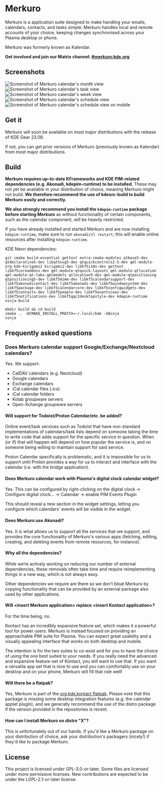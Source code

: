 <!--
SPDX-FileCopyrightText: 2021 Carl Schwan <carl@carlschwan.eu>
SPDX-FileCopyrightText: 2021 Claudio Cambra <claudio.cambra@kde.org>
SPDX-License-Identifier: CC0-1.0
-->

# Merkuro

Merkuro is a application suite designed to make handling your emails, calendars, contacts, and tasks simple. Merkuro handles local and remote accounts of your choice, keeping changes synchronised across your Plasma desktop or phone.

Merkuro was formerly known as Kalendar.

**Get involved and join our Matrix channel: [#merkuro:kde.org](https://matrix.to/#/#merkuro:kde.org=)**

## Screenshots

![Screenshot of Merkuro calendar's month view](https://cdn.kde.org/screenshots/kalendar/month_view.png)
![Screenshot of Merkuro calendar's task view](https://cdn.kde.org/screenshots/kalendar/task_view.png)
![Screenshot of Merkuro calendar's week view](https://cdn.kde.org/screenshots/kalendar/week_view.png)
![Screenshot of Merkuro calendar's schedule view](https://cdn.kde.org/screenshots/kalendar/schedule_view.png)
![Screenshot of Merkuro calendar's schedule view on mobile](https://cdn.kde.org/screenshots/kalendar/mobile_view.png)

## Get it

Merkuro will soon be available on most major distributions with the release of KDE Gear 23.08.

If not, you can get prior versions of Merkuro (previously known as Kalendar) from most major distributions.

## Build

**Merkuro requires up-to-date KFrameworks and KDE PIM-related dependencies (e.g. Akonadi, kdepim-runtime) to be installed.** These may not yet be available in your distribution of choice, meaning Merkuro might not build. **We therefore recommend the use of kdesrc-build to build Merkuro easily and correctly.**

**We also strongly recommend you install the `kdepim-runtime` package before starting Merkuro** as without functionality of certain components, such as the calendar component, will be heavily restricted.

If you have already installed and started Merkuro and are now installing `kdepim-runtime`, make sure to run `akonadictl restart`; this will enable online resources after installing `kdepim-runtime`.

KDE Neon dependencies:
```
git cmake build-essential gettext extra-cmake-modules qtbase5-dev qtdeclarative5-dev libqt5svg5-dev qtquickcontrols2-5-dev qml-module-org-kde-kirigami2 kirigami2-dev libkf5i18n-dev gettext libkf5coreaddons-dev qml-module-qtquick-layouts qml-module-qtlocation qml-module-qt-labs-qmlmodels qtlocation5-dev qml-module-qtpositioning qtpositioning5-dev libkf5mime-dev libkf5calendarsupport-dev libkf5akonadicontact-dev libkf5akonadi-dev libkf5windowsystem-dev libkf5package-dev libkf5calendarcore-dev libkf5configwidgets-dev libkf5contacts-dev libkf5people-dev libkf5eventviews-dev libkf5notifications-dev libkf5qqc2desktopstyle-dev kdepim-runtime ninja-build
```

```
mkdir build && cd build
cmake .. -DCMAKE_INSTALL_PREFIX=~/.local/kde -GNinja
ninja
```

## Frequently asked questions

### Does Merkuro calendar support Google/Exchange/Nextcloud calendars?

Yes. We support:

- CalDAV calendars (e.g. Nextcloud)
- Google calendars
- Exchange calendars
- iCal calendar files (.ics)
- iCal calendar folders
- Kolab groupware servers
- Open-Xchange groupware servers

#### Will support for Todoist/Proton Calendar/etc. be added?

Online event/task services such as Todoist that have non-standard implementations of calendars/task lists depend on someone taking the time to write code that adds support for the specific service in question. When (or if) that will happen will depend on how popular the service is, and on someone being willing to maintain support for said service.

Proton Calendar specifically is problematic, and it is impossible for us to support until Proton provides a way for us to interact and interface with the calendar (i.e. with the bridge application).

#### Does Merkuro calendar work with Plasma's digital clock calendar widget?

Yes. This can be configured by right-clicking on the digital clock -> Configure digital clock... -> Calendar -> enable PIM Events Plugin

This should reveal a new section in the widget settings, letting you configure which calendars' events will be visible in the widget.

#### Does Merkuro use Akonadi?

Yes. It is what allows us to support all the services that we support, and provides the core functionality of Merkuro's various apps (fetching, editing, creating, and deleting events from remote resources, for instance).

#### Why all the dependencies?

While we’re actively working on reducing our number of external dependencies, these removals often take time and require reimplementing things in a new way, which is not always easy.

Other dependencies we require are there so we don’t bloat Merkuro by copying functionality that can be provided by an external package also used by other applications.

#### Will \<insert Merkuro application> replace \<insert Kontact application>?

For the time being, no.

Kontact has an incredibly expansive feature set, which makes it a powerful tool for power users. Merkuro is instead focused on providing an approachable PIM suite for Plasma. You can expect great usability and a visually appealing interface that works on both desktop and mobile.

The intention is for the two suites to co-exist and for you to have the choice of using the one best suited to your needs. If you really need the advanced and expansive feature-set of Kontact, you will want to use that. If you want a versatile app set that is nice to use and you can comfortably use on your desktop and on your phone, Merkuro will fill that role well!

#### Will there be a flatpak?

Yes, Merkuro is part of the [org.kde.kontact flatpak](https://flathub.org/apps/details/org.kde.kontact). Please note that this package is missing some desktop integration features (e.g. the calendar applet plugin), and we generally recommend the use of the distro package if the version provided in the repositories is recent.

#### How can I install Merkuro on distro "X"?

This is unfortunately out of our hands. If you'd like a Merkuro package on your distribution of choice, ask your distribution's packagers (nicely!) if they'd like to package Merkuro.

## License

This project is licensed under GPL-3.0-or-later. Some files are licensed under
more permissive licenses. New contributions are expected to be under the
LGPL-2.1-or-later license.
